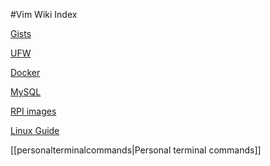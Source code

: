 #Vim Wiki Index

[Gists](gists/index.md)

[UFW](ufw/ufw.md)

[Docker](docker/docker.md)

[MySQL](mysql/mysql.md)

[RPI images](rpi/rpi.md)

[Linux Guide](linux-guide/index.md)

[[personalterminalcommands|Personal terminal commands]]
